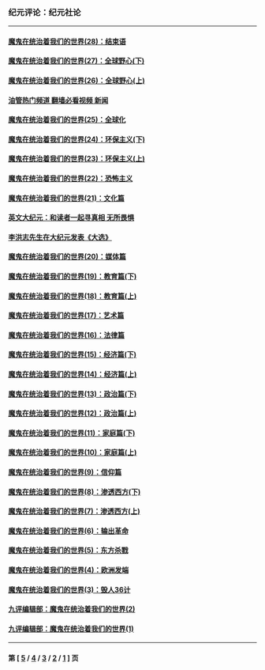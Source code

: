 ### 纪元评论：纪元社论
---
#### [魔鬼在统治着我们的世界(28)：结束语](../../pages/nsc422/n10936246.md?06260330) 
#### [魔鬼在统治着我们的世界(27)：全球野心(下)](../../pages/nsc422/n10928319.md?06260330) 
#### [魔鬼在统治着我们的世界(26)：全球野心(上)](../../pages/nsc422/n10900318.md?06260330) 
#### [油管热门频道 翻墙必看视频 新闻](ok?06260330)
#### [魔鬼在统治着我们的世界(25)：全球化](../../pages/nsc422/n10788205.md?06260330) 
#### [魔鬼在统治着我们的世界(24)：环保主义(下)](../../pages/nsc422/n10695307.md?06260330) 
#### [魔鬼在统治着我们的世界(23)：环保主义(上)](../../pages/nsc422/n10688613.md?06260330) 
#### [魔鬼在统治着我们的世界(22)：恐怖主义](../../pages/nsc422/n10614727.md?06260330) 
#### [魔鬼在统治着我们的世界(21)：文化篇](../../pages/nsc422/n10597706.md?06260330) 
#### [英文大纪元：和读者一起寻真相 无所畏惧](../../pages/nsc422/n12542027.md?06260330) 
#### [李洪志先生在大纪元发表《大选》](../../pages/nsc422/n12534746.md?06260330) 
#### [魔鬼在统治着我们的世界(20)：媒体篇](../../pages/nsc422/n10586579.md?06260330) 
#### [魔鬼在统治着我们的世界(19)：教育篇(下)](../../pages/nsc422/n10564808.md?06260330) 
#### [魔鬼在统治着我们的世界(18)：教育篇(上)](../../pages/nsc422/n10526970.md?06260330) 
#### [魔鬼在统治着我们的世界(17)：艺术篇](../../pages/nsc422/n10499093.md?06260330) 
#### [魔鬼在统治着我们的世界(16)：法律篇](../../pages/nsc422/n10485969.md?06260330) 
#### [魔鬼在统治着我们的世界(15)：经济篇(下)](../../pages/nsc422/n10469975.md?06260330) 
#### [魔鬼在统治着我们的世界(14)：经济篇(上)](../../pages/nsc422/n10457370.md?06260330) 
#### [魔鬼在统治着我们的世界(13)：政治篇(下)](../../pages/nsc422/n10448270.md?06260330) 
#### [魔鬼在统治着我们的世界(12)：政治篇(上)](../../pages/nsc422/n10444576.md?06260330) 
#### [魔鬼在统治着我们的世界(11)：家庭篇(下)](../../pages/nsc422/n10440961.md?06260330) 
#### [魔鬼在统治着我们的世界(10)：家庭篇(上)](../../pages/nsc422/n10435448.md?06260330) 
#### [魔鬼在统治着我们的世界(9)：信仰篇](../../pages/nsc422/n10432159.md?06260330) 
#### [魔鬼在统治着我们的世界(8)：渗透西方(下)](../../pages/nsc422/n10429603.md?06260330) 
#### [魔鬼在统治着我们的世界(7)：渗透西方(上)](../../pages/nsc422/n10426013.md?06260330) 
#### [魔鬼在统治着我们的世界(6)：输出革命](../../pages/nsc422/n10421536.md?06260330) 
#### [魔鬼在统治着我们的世界(5)：东方杀戮](../../pages/nsc422/n10417707.md?06260330) 
#### [魔鬼在统治着我们的世界(4)：欧洲发端](../../pages/nsc422/n10414890.md?06260330) 
#### [魔鬼在统治着我们的世界(3)：毁人36计](../../pages/nsc422/n10411583.md?06260330) 
#### [九评编辑部：魔鬼在统治着我们的世界(2)](../../pages/nsc422/n10410036.md?06260330) 
#### [九评编辑部：魔鬼在统治着我们的世界(1)](../../pages/nsc422/n10406825.md?06260330) 

---
#### 第 [ [5](./5.md?06260330) / [4](./4.md?06260330) / [3](./3.md?06260330) / [2](./2.md?06260330) / [1](./1.md?06260330) ] 页
